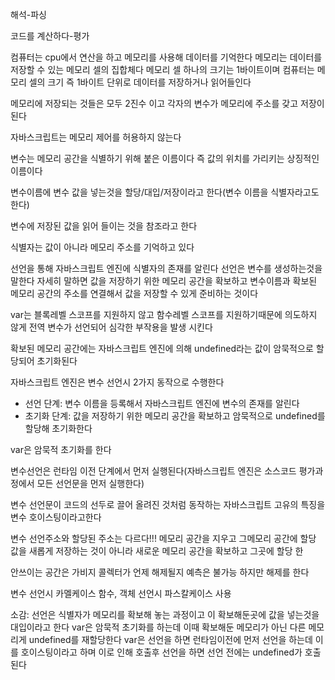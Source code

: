 해석-파싱

코드를 계산하다-평가

컴퓨터는 cpu에서 연산을 하고 메모리를 사용해 데이터를 기억한다 메모리는 데이터를 저장할 수 있는 메모리 셀의 집합체다 메모리 셀 하나의 크기는 1바이트이며 컴퓨터는 메모리 셀의 크기 즉 1바이트 단위로 데이터를 저장하거나 읽어들인다

메모리에 저장되는 것들은 모두 2진수 이고 각자의 변수가 메모리에 주소를 갖고 저장이 된다

자바스크립트는 메모리 제어를 허용하지 않는다

변수는 메모리 공간을 식별하기 위해 붙은 이름이다 즉 값의 위치를 가리키는 상징적인 이름이다

변수이름에 변수 값을 넣는것을 할당/대입/저장이라고 한다(변수 이름을 식별자라고도 한다)

변수에 저장된 값을 읽어 들이는 것을 참조라고 한다

식별자는 값이 아니라 메모리 주소를 기억하고 있다

선언을 통해 자바스크립트 엔진에 식별자의 존재를 알린다 선언은 변수를 생성하는것을 말한다 자세히 말하면 값을 저장하기 위한 메모리 공간을 확보하고 변수이름과 확보된 메모리 공간의 주소를 연결해서 값을 저장할 수 있게 준비하는 것이다

var는 블록레벨 스코프를 지원하지 않고 함수레벨 스코프를 지원하기때문에 의도하지 않게 전역 변수가 선언되어 심각한 부작용을 발생 시킨다

확보된 메모리 공간에는 자바스크립트 엔진에 의해 undefined라는 값이 암묵적으로 할당되어 초기화된다

자바스크립트 엔진은 변수 선언시 2가지 동작으로 수행한다
- 선언 단계: 변수 이름을 등록해서 자바스크립트 엔진에 변수의 존재를 알린다
- 초기화 단계: 값을 저장하기 위한 메모리 공간을 확보하고 암묵적으로 undefined를 할당해 초기화한다

var은 암묵적 초기화를 한다

변수선언은 런타임 이전 단계에서 먼저 실행된다(자바스크립트 엔진은 소스코드 평가과정에서 모든 선언문을 먼저 실행한다)

변수 선언문이 코드의 선두로 끌어 올려진 것처럼 동작하는 자바스크립트 고유의 특징을 변수 호이스팅이라고한다

변수 선언주소와 할당된 주소는 다르다!!! 메모리 공간을 지우고 그메모리 공간에 할당 값을 새롭게 저장하는 것이 아니라 새로운 메모리 공간을 확보하고 그곳에 할당 한

안쓰이는 공간은 가비지 콜렉터가 언제 해제될지 예측은 불가능 하지만 해제를 한다

변수 선언시 카멜케이스 함수, 객체 선언시 파스칼케이스 사용

소감: 선언은 식별자가 메모리를 확보해 놓는 과정이고 이 확보해둔곳에 값을 넣는것을 대입이라고 한다 var은 암묵적 초기화를 하는데 이때 확보해둔 메모리가 아닌 다른 메모리게 undefined를 재할당한다 var은 선언을 하면 런타임이전에 먼저 선언을 하는데 이를 호이스팅이라고 하며 이로 인해 호출후 선언을 하면 선언 전에는 undefined가 호출된다